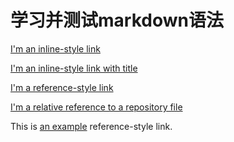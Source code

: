 学习并测试markdown语法
=====================

[I'm an inline-style link](https://www.google.com)

[I'm an inline-style link with title](https://www.google.com "Google's Homepage")

[I'm a reference-style link][Arbitrary case-insensitive reference text]

[I'm a relative reference to a repository file](../blob/master/LICENSE)

This is [an example][id] reference-style link.

[id]: http://example.com/ "Optional Title Here"
[Arbitrary case-insensitive reference text]: http://www.baidu.com